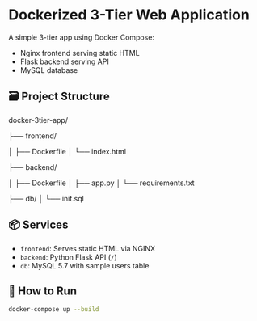 # Dockerized 3-Tier Web Application

A simple 3-tier app using Docker Compose:
- Nginx frontend serving static HTML
- Flask backend serving API
- MySQL database

## 🗃️ Project Structure

docker-3tier-app/

├── frontend/

│   ├── Dockerfile
│   └── index.html

├── backend/

│   ├── Dockerfile
│   ├── app.py
│   └── requirements.txt

├── db/
│   └── init.sql


## 📦 Services

- `frontend`: Serves static HTML via NGINX
- `backend`: Python Flask API (`/`)
- `db`: MySQL 5.7 with sample users table

## 🚀 How to Run

```bash
docker-compose up --build
